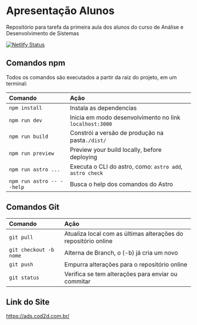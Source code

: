 # Apresentação Alunos

Repositório para tarefa da primeira aula dos alunos do curso de Análise e Desenvolvimento de Sistemas

[![Netlify Status](https://api.netlify.com/api/v1/badges/d21ae247-3008-4bfc-ab47-962eeddb0141/deploy-status)](https://app.netlify.com/sites/curso-ads/deploys)


## Comandos npm

Todos os comandos são executados a partir da raiz do projeto, em um terminal:

| Comando                   | Ação                                                  |
| :------------------------ | :-----------------------------------------------      |
| `npm install`             | Instala as dependencias                               |
| `npm run dev`             | Inicia em modo desenvolvimento no link `localhost:3000`|
| `npm run build`           | Constrói a versão de produção na pasta`./dist/`       |
| `npm run preview`         | Preview your build locally, before deploying          |
| `npm run astro ...`       | Executa o CLI do astro, como: `astro add`, `astro check`|
| `npm run astro -- --help` | Busca o help dos comandos do Astro                    |

## Comandos Git

| Comando                 | Ação                                               |
| :---------------------- | :-----------------------------------------------   |
| `git pull`              | Atualiza local com as últimas alterações do repositório online |
| `git checkout -b nome`  | Alterna de Branch, o (-b) já cria um novo          |
| `git push`              | Empurra alterações para o repositório online         |
| `git status`            | Verifica se tem alterações para enviar ou commitar |


## Link do Site

https://ads.cod2d.com.br/
